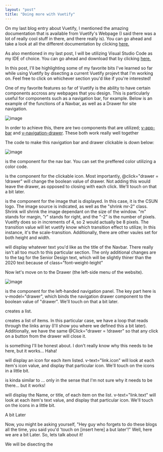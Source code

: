 ```yaml
---
layout: "post"
title: "Doing more with Vuetify"
---
```


On my last blog entry about Vuetify, I mentioned the amazing documentation that is available from Vuetify's Webpage (I said there was a lot of really cool stuff in there, and there really is). You can go ahead and take a look at all the different documentation by clicking [here.](https://vuetifyjs.com/en/getting-started/quick-start/ "Vuetify Documentation")

As also mentioned in my last post, I will be utilizing Visual Studio Code as my IDE of choice. You can go ahead and download that by clicking [here.](https://code.visualstudio.com/)

In this post, I'll be highlighting some of my favorite bits I've learned so far while using Vuetify by disecting a current Vuetify projevt that I'm working on. Feel free to click on whichever section you'd like if you're interested!

One of my favorite features so far of Vuetify is the ability to have certain components accross any webpages that you design. This is particularly useful for components such as a navigation bar, for example. Below is an example of the functions of a Navbar, as well as a Drawer for site navigation.

![image](hugoalejandro13/images/blog9/first.gif)

In order to achieve this, there are two components that are utilized; [v-app-bar](https://vuetifyjs.com/en/components/app-bars/) and [v-navigation-drawer](https://vuetifyjs.com/en/components/navigation-drawers/). These both work really well together

The code to make this navigation bar and drawer clickable is down below:

![image](hugoalejandro13/images/blog9/image1.PNG)

<v-app-bar> is the component for the nav bar. You can set the preffered color utilizing a color code.

<v-app-bar-nav-icon> is the component for the clickable icon. Most importantly, @click="drawer = !drawer" will change the boolean value of drawer. Not adding this would leave the drawer, as opposed to closing with each click. We'll touch on that a bit later.

<v-img> is the component for the image that is displayed. In this case, it is the CSUN logo. The image source is indicated, as well as the "shrink mr-2" class. Shrink will shrink the image dependant on the size of the window. "m" stands for margin, "r" stands for right, and the "-2" is the number of pixels. Vueitfy does so in increments of 4, so 2 would actually be 8 pixels. The transition value will let vuetify know which transition effect to utilize; In this instance, it's the scale-transition. Additionally, there are other vaules set for both height and width.

<v-toolbar-title> will display whatever text you'd like as the title of the Navbar. There really isn't all too much to this particular section. The only additional changes are to the <span> tag for the Senior Design text, which will be slightly thiner than the 2020 text because of class="font-weight-leight"

Now let's move on to the Drawer (the left-side menu of the website).

![image](hugoalejandro13/images/blog9/image2.PNG)

<v-navigation-drawer> is the component for the left-handed navigation panel. The key part here is v-model="drawer", which binds the navigation drawer component to the boolean value of "drawer". We'll touch on that a bit later.

<v-list> creates a list.

<v-list-item> creates a list of items. In this particular case, we have a loop that reads through the links array (I'll show you where we defined this a bit later). Additionally, we have the same @Click="drawer = !drawer" so that any click on a button from the drawer will close it.

<v-list-item-action> is something I'll be honest about. I don't really know why this needs to be here, but it works... Haha!

<v-icon> will display an icon for each item listed. v-text="link.icon" will look at each item's icon value, and display that particular icon. We'll touch on the icons in a little bit.

<v-list-item-content> is kinda similar to <v-list-item-action>... only in the sense that I'm not sure why it needs to be there... but it works!

<v-list-item-title> will display the Name, or title, of each item on the list. v-text="link.text" will look at each item's text value, and display that particular icon. We'll touch on the icons in a little bit.

A bit Later

Now, you might be asking yourself, "Hey guy who forgets to do these blogs all the time, you said you'd 'touch on [insert here] a but later'!" Well, here we are a bit Later. So, lets talk about it!

We will be disecting the <script> section of the Navbar component as seen below:

![image](hugoalejandro13/images/blog9/image3.PNG)

drawer: This is the boolean value we had talked about previously. By default, it is set to false. This way, when you load the webpage the drawer is set closed by default.

link: This is the array in which we have differnt values for each clickable item. Each item has various attributes set, such as "icon", "text" and "route". The icon value is the name of the icon that is set for each item. (You can find a full list of available icons [here](https://https://materialdesignicons.com/)). The Text attribute is the text that is displayed on the left-hand drawer. The route is where the specific item will link you to. We'll touch a bit more on routing on my next post regarding vuetify.

That's it for this week's post. Thanks for reading!
